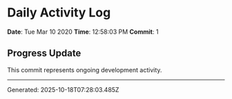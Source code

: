 # Daily Activity Log

**Date**: Tue Mar 10 2020
**Time**: 12:58:03 PM
**Commit**: 1

## Progress Update

This commit represents ongoing development activity.

---
Generated: 2025-10-18T07:28:03.485Z
